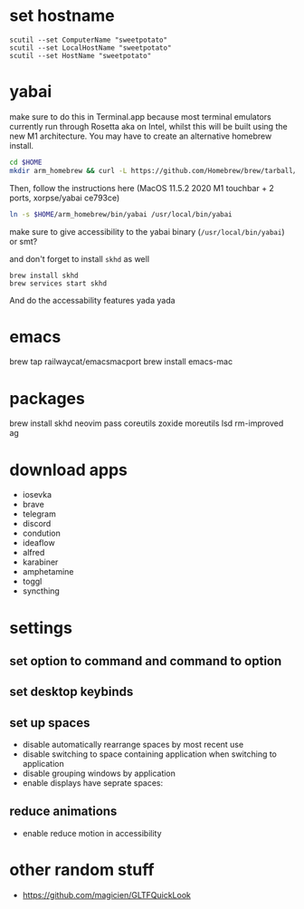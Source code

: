 # set hostname
```
scutil --set ComputerName "sweetpotato"
scutil --set LocalHostName "sweetpotato"
scutil --set HostName "sweetpotato"
```

# yabai
make sure to do this in Terminal.app because most terminal emulators currently run through Rosetta aka on Intel, whilst this will be built using the new M1 architecture. 
You may have to create an alternative homebrew install. 
```sh
cd $HOME
mkdir arm_homebrew && curl -L https://github.com/Homebrew/brew/tarball/master | tar xz --strip 1 -C arm_homebrew && cd arm_homebrew
```

Then, follow the instructions here (MacOS 11.5.2 2020 M1 touchbar + 2 ports, xorpse/yabai ce793ce)

```sh
ln -s $HOME/arm_homebrew/bin/yabai /usr/local/bin/yabai
```

make sure to give accessibility to the yabai binary (`/usr/local/bin/yabai`) or smt?

and don't forget to install `skhd` as well 
```
brew install skhd
brew services start skhd
```
And do the accessability features yada yada 

# emacs
brew tap railwaycat/emacsmacport
brew install emacs-mac

# packages
brew install skhd neovim pass coreutils zoxide moreutils lsd rm-improved ag

# download apps
- iosevka
- brave
- telegram
- discord
- condution
- ideaflow
- alfred
- karabiner
- amphetamine
- toggl
- syncthing

# settings
## set option to command and command to option 
## set desktop keybinds
## set up spaces
- disable automatically rearrange spaces by most recent use
- disable switching to space containing application when switching to application
- disable grouping windows by application
- enable displays have seprate spaces:
## reduce animations
- enable reduce motion in accessibility


# other random stuff
- https://github.com/magicien/GLTFQuickLook
